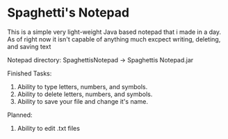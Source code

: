 # Spaghetti's Notepad
This is a simple very light-weight Java based notepad that i made in a day.
As of right now it isn't capable of anything much excpect writing, deleting, and saving text

Notepad directory: SpaghettisNotepad -> Spaghettis Notepad.jar


Finished Tasks:
  1. Ability to type letters, numbers, and symbols.
  2. Ability to delete letters, numbers, and symbols.
  3. Ability to save your file and change it's name.

Planned:
  1. Ability to edit .txt files
